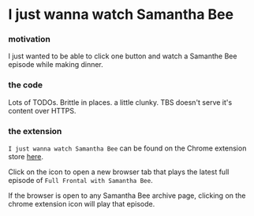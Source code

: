 # I just wanna watch Samantha Bee

### motivation
I just wanted to be able to click one button and watch a Samanthe Bee
episode while making dinner.

### the code
Lots of TODOs.  Brittle in places. a little clunky.  TBS doesn't serve
it's content over HTTPS.

### the extension
`I just wanna watch Samantha Bee` can be found on the Chrome extension store [here](wwwblahblahblah).

Click on the icon to open a new browser tab that plays the latest full episode of `Full
Frontal with Samantha Bee`.

If the browser is open to any Samantha Bee archive page, clicking on the
chrome extension icon will play that episode.
